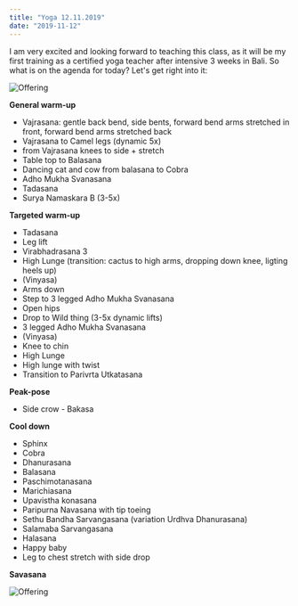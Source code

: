 ```yaml
---
title: "Yoga 12.11.2019"
date: "2019-11-12"
---
```


I am very excited and looking forward to teaching this class, as it will be my first training as a certified yoga teacher after intensive 3 weeks in Bali. So what is on the agenda for today? Let's get right into it:

![Offering](https://i.imgur.com/qYTr7dX.jpg)

**General warm-up**
- Vajrasana: gentle back bend, side bents, forward bend arms stretched in front, forward bend arms stretched back
- Vajrasana to Camel legs (dynamic 5x)
- from Vajrasana knees to side + stretch
- Table top to Balasana
- Dancing cat and cow from balasana to Cobra
- Adho Mukha Svanasana
- Tadasana
- Surya Namaskara B (3-5x)

**Targeted warm-up**
- Tadasana
- Leg lift
- Virabhadrasana 3
- High Lunge (transition: cactus to high arms, dropping down knee, ligting heels up)
- (Vinyasa)
- Arms down
- Step to 3 legged Adho Mukha Svanasana
- Open hips
- Drop to Wild thing (3-5x dynamic lifts)
- 3 legged Adho Mukha Svanasana
- (Vinyasa)
- Knee to chin
- High Lunge
- High lunge with twist
- Transition to Parivrta Utkatasana

**Peak-pose**
- Side crow - Bakasa

**Cool down**
- Sphinx
- Cobra
- Dhanurasana
- Balasana
- Paschimotanasana
- Marichiasana
- Upavistha konasana
- Paripurna Navasana with tip toeing
- Sethu Bandha Sarvangasana (variation Urdhva Dhanurasana)
- Salamaba Sarvangasana
- Halasana
- Happy baby
- Leg to chest stretch with side drop

**Savasana**

![Offering](https://i.imgur.com/8Bt7wXc.jpg)